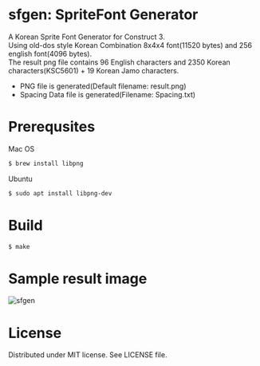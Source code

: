 # sfgen: SpriteFont Generator

A Korean Sprite Font Generator for Construct 3.  
Using old-dos style Korean Combination 8x4x4 font(11520 bytes) and 256 english font(4096 bytes).  
The result png file contains 96 English characters and 2350 Korean characters(KSC5601) + 19 Korean Jamo characters.

  - PNG file is generated(Default filename: result.png)
  - Spacing Data file is generated(Filename: Spacing.txt)

# Prerequsites
Mac OS
```sh
$ brew install libpng
```

Ubuntu
```sh
$ sudo apt install libpng-dev
```

# Build
```sh
$ make
```

# Sample result image
![sfgen](https://user-images.githubusercontent.com/39606947/144691751-d919327d-b2ce-4f58-ac31-2a8ce6f96041.png)


# License
Distributed under MIT license. See LICENSE file.

